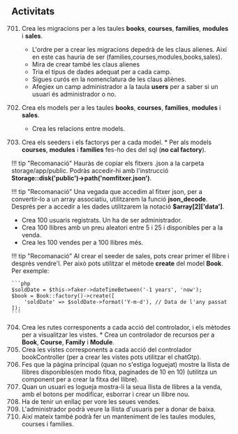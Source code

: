 ## Activitats 


701. Crea les migracions per a les taules **books**, **courses**, **families**, **modules** i **sales**. 
     * L'ordre per a crear les migracions depedrà de les claus alienes. Així en este cas hauria de ser (families,courses,modules,books,sales).
     * Mira de crear també les claus alienes
     * Tria el tipus de dades adequat per a cada camp.
     * Sigues curós en la nomenclatura de les claus aliènes.
     * Afegiex un camp administrador a la taula **users** per a saber si un usuari és administrador o no.

702. Crea els models per a les taules **books**, **courses**, **families**, **modules** i **sales**. 
     * Crea les relacions entre models.

703. Crea els seeders i els factorys per a cada model.
    * Per als models **courses**, **modules** i **families** fes-ho des del sql (**no cal factory**).

!!! tip "Recomanació"
        Hauràs de copiar els fitxers .json a la carpeta storage/app/public. Podràs accedir-hi amb l'instrucció **Storage::disk('public')->path('nomfitxer.json')**.

!!! tip "Recomanació"
        Una vegada que accedim al fitxer json, per a convertir-lo a un array associatiu, utilitzarem la funció **json_decode**. Després per a accedir a les dades utilitzarem la notació **$array[2]['data']**.


* Crea 100 usuaris registrats. Un ha de ser administrador.
* Crea 100 llibres amb un preu aleatori entre 5 i 25 i disponibles per a la venda.
* Crea les 100 vendes per a 100 llibres més.

!!! tip "Recomanació"
    Al crear el seeder de sales, pots crear primer el llibre i desprès vendre'l. Per això pots utilitzar el mètode **create** del model **Book**. Per exemple:
    
    ```php
    $soldDate = $this->faker->dateTimeBetween('-1 years', 'now');
    $book = Book::factory()->create([
        'soldDate' => $soldDate->format('Y-m-d'), // Data de l'any passat
    ]);
    ```

704. Crea les rutes corresponents a cada acció del controlador, i els mètodes per a visualitzar les vistes. 
    * Crea un controlador de recursos per a **Book**, **Course**,  **Family** i **Module**.
705. Crea les vistes corresponents a cada acció del controlador bookController (per a crear les vistes pots utilitzar el chatGtp). 
706. Fes que la pàgina principal (quan no s'estiga loguejat) mostre la llista de llibres disponibles(en modo fitxa, paginades de 10 en 10) (utilitza un component per a crear la fitxa del llibre).
707. Quan un usuari es logueja mostra-li la seua llista de llibres a la venda, amb el botons per modificar, esborrar i crear un llibre nou.
708. Ha de tenir un enllaç per vore les seues vendes.
709. L'administrador podrà veure la llista d'usuaris per a donar de baixa. 
710. Així mateix també podrà fer un manteniment de les taules modules, courses i families.